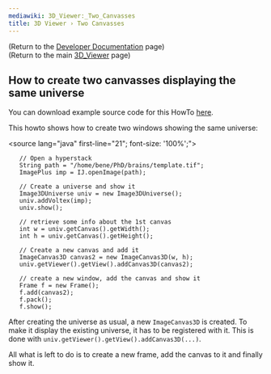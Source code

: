 ```yaml
---
mediawiki: 3D_Viewer:_Two_Canvasses
title: 3D Viewer › Two Canvasses
---
```


(Return to the [Developer Documentation](/plugins/3d-viewer/developer-documentation) page)  
(Return to the main [3D\_Viewer](/plugins/3d-viewer) page)

## How to create two canvasses displaying the same universe

You can download example source code for this HowTo [here](/plugins/3d-viewer/example-code).

This howto shows how to create two windows showing the same universe:

&lt;source lang="java" first-line="21"; font-size: '100%';"&gt;

`   // Open a hyperstack`  
`   String path = "/home/bene/PhD/brains/template.tif";`  
`   ImagePlus imp = IJ.openImage(path);`

`   // Create a universe and show it`  
`   Image3DUniverse univ = new Image3DUniverse();`  
`   univ.addVoltex(imp);`  
`   univ.show();`

`   // retrieve some info about the 1st canvas`  
`   int w = univ.getCanvas().getWidth();`  
`   int h = univ.getCanvas().getHeight();`

`   // Create a new canvas and add it`  
`   ImageCanvas3D canvas2 = new ImageCanvas3D(w, h);`  
`   univ.getViewer().getView().addCanvas3D(canvas2);`

`   // create a new window, add the canvas and show it`  
`   Frame f = new Frame();`  
`   f.add(canvas2);`  
`   f.pack();`  
`   f.show();`

</source>

After creating the universe as usual, a new `ImageCanvas3D` is created. To make it display the existing universe, it has to be registered with it. This is done with `univ.getViewer().getView().addCanvas3D(...)`.

All what is left to do is to create a new frame, add the canvas to it and finally show it.
